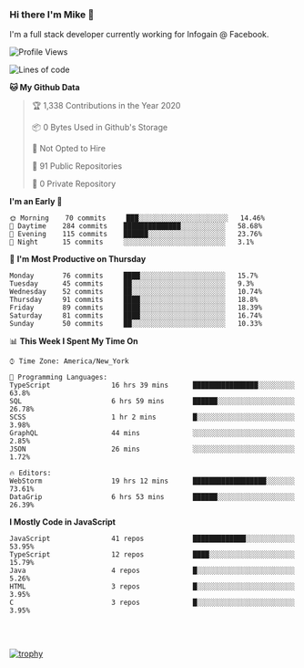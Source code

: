 ### Hi there I'm Mike 👋
I'm a full stack developer currently working for Infogain @ Facebook.

<!--START_SECTION:waka-->
![Profile Views](http://img.shields.io/badge/Profile%20Views-0-blue)

![Lines of code](https://img.shields.io/badge/From%20Hello%20World%20I%27ve%20Written-8.3%20million%20lines%20of%20code-blue)

**🐱 My Github Data** 

> 🏆 1,338 Contributions in the Year 2020
 > 
> 📦 0 Bytes Used in Github's Storage 
 > 
> 🚫 Not Opted to Hire
 > 
> 📜 91 Public Repositories
 > 
> 🔑 0 Private Repository 
 > 
**I'm an Early 🐤** 

```text
🌞 Morning    70 commits     ███░░░░░░░░░░░░░░░░░░░░░░   14.46% 
🌆 Daytime    284 commits    ██████████████░░░░░░░░░░░   58.68% 
🌃 Evening    115 commits    ██████░░░░░░░░░░░░░░░░░░░   23.76% 
🌙 Night      15 commits     ░░░░░░░░░░░░░░░░░░░░░░░░░   3.1%

```
📅 **I'm Most Productive on Thursday** 

```text
Monday       76 commits     ████░░░░░░░░░░░░░░░░░░░░░   15.7% 
Tuesday      45 commits     ██░░░░░░░░░░░░░░░░░░░░░░░   9.3% 
Wednesday    52 commits     ██░░░░░░░░░░░░░░░░░░░░░░░   10.74% 
Thursday     91 commits     ████░░░░░░░░░░░░░░░░░░░░░   18.8% 
Friday       89 commits     ████░░░░░░░░░░░░░░░░░░░░░   18.39% 
Saturday     81 commits     ████░░░░░░░░░░░░░░░░░░░░░   16.74% 
Sunday       50 commits     ██░░░░░░░░░░░░░░░░░░░░░░░   10.33%

```


📊 **This Week I Spent My Time On** 

```text
⌚︎ Time Zone: America/New_York

💬 Programming Languages: 
TypeScript               16 hrs 39 mins      ████████████████░░░░░░░░░   63.8% 
SQL                      6 hrs 59 mins       ██████░░░░░░░░░░░░░░░░░░░   26.78% 
SCSS                     1 hr 2 mins         █░░░░░░░░░░░░░░░░░░░░░░░░   3.98% 
GraphQL                  44 mins             ░░░░░░░░░░░░░░░░░░░░░░░░░   2.85% 
JSON                     26 mins             ░░░░░░░░░░░░░░░░░░░░░░░░░   1.72%

🔥 Editors: 
WebStorm                 19 hrs 12 mins      ██████████████████░░░░░░░   73.61% 
DataGrip                 6 hrs 53 mins       ██████░░░░░░░░░░░░░░░░░░░   26.39%

```

**I Mostly Code in JavaScript** 

```text
JavaScript               41 repos            █████████████░░░░░░░░░░░░   53.95% 
TypeScript               12 repos            ████░░░░░░░░░░░░░░░░░░░░░   15.79% 
Java                     4 repos             █░░░░░░░░░░░░░░░░░░░░░░░░   5.26% 
HTML                     3 repos             █░░░░░░░░░░░░░░░░░░░░░░░░   3.95% 
C                        3 repos             █░░░░░░░░░░░░░░░░░░░░░░░░   3.95%

```



<!--END_SECTION:waka-->

##### &nbsp;
[![trophy](https://github-profile-trophy.vercel.app/?username=uptonm&theme=dracula)](https://github.com/ryo-ma/github-profile-trophy)
